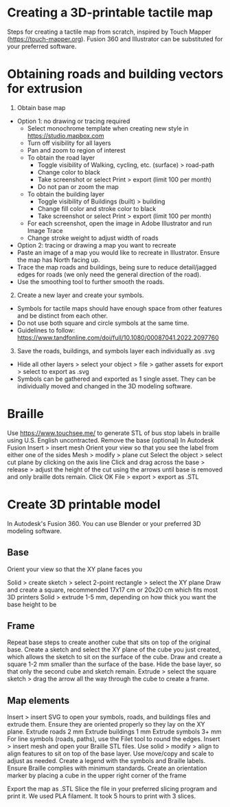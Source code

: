 # Creating a 3D-printable tactile map
Steps for creating a tactile map from scratch, inspired by Touch Mapper (https://touch-mapper.org). 
Fusion 360 and Illustrator can be substituted for your preferred software.

# Obtaining roads and building vectors for extrusion
1. Obtain base map
- Option 1: no drawing or tracing required
  - Select monochrome template when creating new style in https://studio.mapbox.com
  - Turn off visibility for all layers
  - Pan and zoom to region of interest
  - To obtain the road layer
    - Toggle visibility of Walking, cycling, etc. (surface) > road-path
    - Change color to black
    - Take screenshot or select Print > export (limit 100 per month)
    - Do not pan or zoom the map
  - To obtain the building layer
    - Toggle visibility of Buildings (built) > building
    - Change fill color and stroke color to black
    - Take screenshot or select Print > export (limit 100 per month)
  - For each screenshot, open the image in Adobe Illustrator and run Image Trace
  - Change stroke weight to adjust width of roads
- Option 2: tracing or drawing a map you want to recreate
-   Paste an image of a map you would like to recreate in Illustrator. Ensure the map has North facing up.
-   Trace the map roads and buildings, being sure to reduce detail/jagged edges for roads (we only need the general direction of the road).
-   Use the smoothing tool to further smooth the roads.
2. Create a new layer and create your symbols.
-   Symbols for tactile maps should have enough space from other features and be distinct from each other.
-   Do not use both square and circle symbols at the same time.
-   Guidelines to follow: https://www.tandfonline.com/doi/full/10.1080/00087041.2022.2097760
3. Save the roads, buildings, and symbols layer each individually as .svg
- Hide all other layers > select your object > file > gather assets for export > select to export as .svg
- Symbols can be gathered and exported as 1 single asset. They can be individually moved and changed in the 3D modeling software. 

# Braille
Use https://www.touchsee.me/ to generate STL of bus stop labels in braille using U.S. English uncontracted. 
Remove the base (optional)
In Autodesk Fusion
Insert > insert mesh
Orient your view so that you see the label from either one of the sides 
Mesh > modify > plane cut 
Select the object > select cut plane by clicking on the axis line
Click and drag across the base > release > adjust the height of the cut using the arrows until base is removed and only braille dots remain.
Click OK
File > export > export as .STL

# Create 3D printable model
In Autodesk's Fusion 360. You can use Blender or your preferred 3D modeling software.
## Base
Orient your view so that the XY plane faces you

Solid > create sketch > select 2-point rectangle > select the XY plane 
Draw and create a square, recommended 17x17 cm or 20x20 cm which fits most 3D printers
Solid > extrude 1-5 mm, depending on how thick you want the base height to be
## Frame
Repeat base steps to create another cube that sits on top of the original base.
Create a sketch and select the XY plane of the cube you just created, which allows the sketch to sit on the surface of the cube.
Draw and create a square 1-2 mm smaller than the surface of the base.
Hide the base layer, so that only the second cube and sketch remain.
Extrude > select the square sketch > drag the arrow all the way through the cube to create a frame. 
## Map elements
Insert > insert SVG to open your symbols, roads, and buildings files and extrude them. Ensure they are oriented properly so they lay on the XY plane.
Extrude roads 2 mm
Extrude buildings 1 mm
Extrude symbols 3+ mm
For line symbols (roads, paths), use the Filet tool to round the edges.
Insert > insert mesh and open your Braille STL files.
Use solid > modify > align to align features to sit on top of the base layer.
Use move/copy and scale to adjust as needed.
Create a legend with the symbols and Braille labels. Ensure Braille complies with minimum standards. 
Create an orientation marker by placing a cube in the upper right corner of the frame

Export the map as .STL 
Slice the file in your preferred slicing program and print it. We used PLA filament. It took 5 hours to print with 3 slices. 
